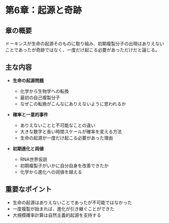 # 第6章：起源と奇跡

## 章の概要
ドーキンスが生命の起源そのものに取り組み、初期複製分子の出現はありえないことであったが奇跡ではなく、一度だけ起こる必要があっただけだと論じる。

## 主な内容
- **生命の起源問題**
  - 化学から生物学への転換
  - 最初の自己複製分子
  - なぜこの転換がこんなにありえないように思われるか

- **確率と一意的事件**
  - ありえないことと不可能なことの違い
  - 大きな数字と長い時間スケールが確率を変える方法
  - 生命の起源が一度だけ起こる必要があった理由

- **初期進化と闾値**
  - RNA世界仮説
  - 初期複製子がいかに自分自身を改善できたか
  - 化学から進化への闾値を越える

## 重要なポイント
- 生命の起源はありえないことであったが不可能ではなかった
- 一度複製が始まれば、進化が引き継ぐことができた
- 大規模確率計算は自然主義的起源を支持する